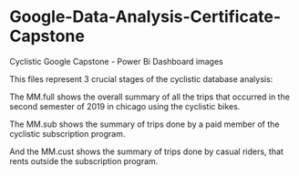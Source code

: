 # Google-Data-Analysis-Certificate-Capstone
Cyclistic Google Capstone - Power Bi Dashboard images

This files represent 3 crucial stages of the cyclistic database analysis:

The MM.full shows the overall summary of all the trips that occurred in the second semester of 2019 in chicago using the cyclistic bikes.

The MM.sub shows the summary of trips done by a paid member of the cyclistic subscription program.

And the MM.cust shows the summary of trips done by casual riders, that rents outside the subscription program.
